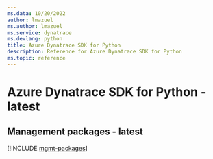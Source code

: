 ```yaml
---
ms.data: 10/20/2022
author: lmazuel
ms.author: lmazuel
ms.service: dynatrace
ms.devlang: python
title: Azure Dynatrace SDK for Python
description: Reference for Azure Dynatrace SDK for Python
ms.topic: reference
---
```

# Azure Dynatrace SDK for Python - latest

## Management packages - latest
[!INCLUDE [mgmt-packages](dynatrace-mgmt-index.md)]